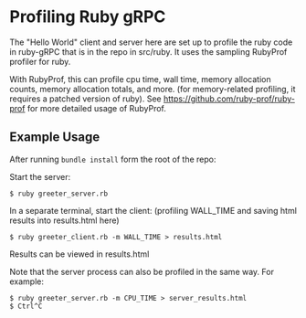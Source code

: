 Profiling Ruby gRPC
===================
The "Hello World" client and server here are set up to profile the ruby code in ruby-gRPC that is in the repo in src/ruby.
It uses the sampling RubyProf profiler for ruby.

With RubyProf, this can profile cpu time, wall time, memory allocation counts, memory allocation totals, and more.
(for memory-related profiling, it requires a patched version of ruby).
See https://github.com/ruby-prof/ruby-prof for more detailed usage of RubyProf.

Example Usage
-------------

After running `bundle install` form the root of the repo:

Start the server:
```
$ ruby greeter_server.rb
```

In a separate terminal, start the client: (profiling WALL_TIME and saving html results into results.html here)
```
$ ruby greeter_client.rb -m WALL_TIME > results.html
```

Results can be viewed in results.html

Note that the server process can also be profiled in the same way. For example:
```
$ ruby greeter_server.rb -m CPU_TIME > server_results.html
$ Ctrl^C
```


